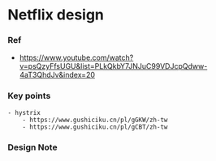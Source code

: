 # Netflix design

### Ref
- https://www.youtube.com/watch?v=psQzyFfsUGU&list=PLkQkbY7JNJuC99VDJcpQdww-4aT3QhdJv&index=20

### Key points
	- hystrix
		- https://www.gushiciku.cn/pl/gGKW/zh-tw
		- https://www.gushiciku.cn/pl/gCBT/zh-tw
		
### Design Note